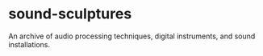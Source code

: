 # sound-sculptures

An archive of audio processing techniques, digital instruments, and sound installations. 

